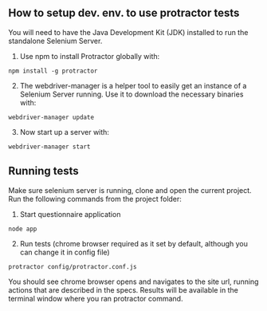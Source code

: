 ## How to setup dev. env. to use protractor tests
You will need to have the Java Development Kit (JDK) installed to run the standalone Selenium Server.

1. Use npm to install Protractor globally with:
```
npm install -g protractor
```
2. The webdriver-manager is a helper tool to easily get an instance of a Selenium Server running. Use it to download the necessary binaries with:
```
webdriver-manager update
```
3. Now start up a server with:
```
webdriver-manager start
```
## Running tests
Make sure selenium server is running, clone and open the current project. Run the following commands from the project folder:

1. Start questionnaire application
```
node app
```
2. Run tests (chrome browser required as it set by default, although you can change it in config file)
```
protractor config/protractor.conf.js
```

You should see chrome browser opens and navigates to the site url, running actions that are described in the specs.
Results will be available in the terminal window where you ran protractor command.
